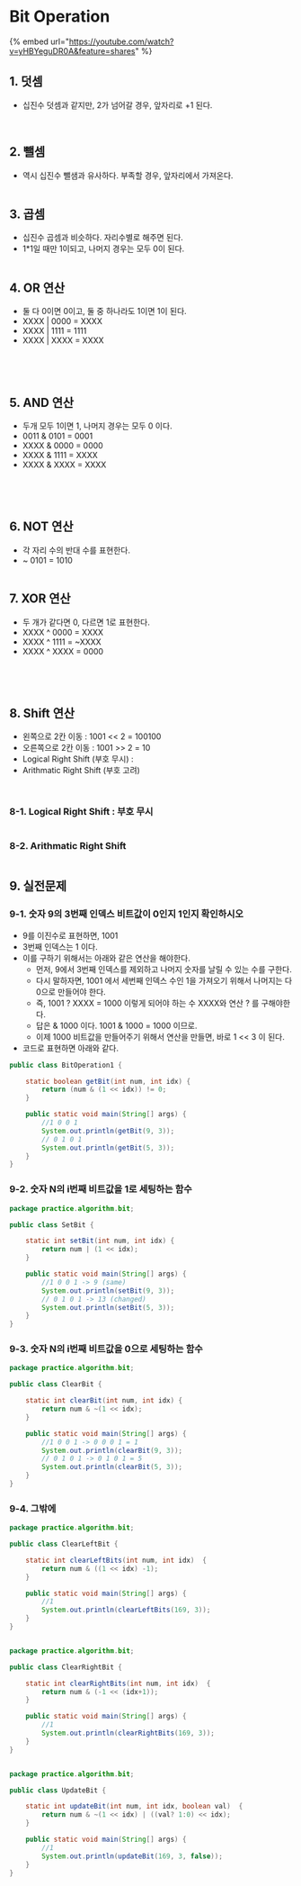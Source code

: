 # Bit Operation

{% embed url="https://youtube.com/watch?v=yHBYeguDR0A&feature=shares" %}

## 1. 덧셈&#x20;

* 십진수 덧셈과 같지만, 2가 넘어갈 경우, 앞자리로 +1 된다.&#x20;

<figure><img src="../../../.gitbook/assets/image (3) (5).png" alt=""><figcaption></figcaption></figure>



<figure><img src="../../../.gitbook/assets/image (16) (2).png" alt=""><figcaption></figcaption></figure>

## 2. 뺄셈&#x20;

* 역시 십진수 뺄샘과 유사하다. 부족할 경우, 앞자리에서 가져온다.&#x20;

<figure><img src="../../../.gitbook/assets/image (14) (1) (5).png" alt=""><figcaption></figcaption></figure>

## 3. 곱셈

* 십진수 곱셈과 비슷하다. 자리수별로 해주면 된다.&#x20;
* 1\*1일 때만 1이되고, 나머지 경우는 모두 0이 된다.&#x20;

<figure><img src="../../../.gitbook/assets/image (25).png" alt=""><figcaption></figcaption></figure>

## 4. OR 연산 &#x20;

* 둘 다 0이면 0이고, 둘 중 하나라도 1이면 1이 된다.&#x20;
* XXXX | 0000 = XXXX&#x20;
* XXXX | 1111 = 1111&#x20;
* XXXX | XXXX = XXXX&#x20;

<figure><img src="../../../.gitbook/assets/image (21) (1).png" alt=""><figcaption></figcaption></figure>

<figure><img src="../../../.gitbook/assets/image (29).png" alt=""><figcaption></figcaption></figure>

<figure><img src="../../../.gitbook/assets/image (15) (1).png" alt=""><figcaption></figcaption></figure>

<figure><img src="../../../.gitbook/assets/image (17) (1).png" alt=""><figcaption></figcaption></figure>

## 5. AND 연산&#x20;

* 두개 모두 1이면 1, 나머지 경우는 모두 0 이다.&#x20;
* 0011 & 0101 = 0001&#x20;
* XXXX & 0000 = 0000&#x20;
* XXXX & 1111 = XXXX&#x20;
* XXXX & XXXX = XXXX&#x20;

<figure><img src="../../../.gitbook/assets/image (28) (1).png" alt=""><figcaption></figcaption></figure>

<figure><img src="../../../.gitbook/assets/image (19) (1).png" alt=""><figcaption></figcaption></figure>

<figure><img src="../../../.gitbook/assets/image (27).png" alt=""><figcaption></figcaption></figure>

<figure><img src="../../../.gitbook/assets/image (26).png" alt=""><figcaption></figcaption></figure>

## 6. NOT 연산&#x20;

* 각 자리 수의 반대 수를 표현한다.&#x20;
* \~ 0101 = 1010&#x20;

<figure><img src="../../../.gitbook/assets/image (8) (1).png" alt=""><figcaption></figcaption></figure>

## 7. XOR 연산&#x20;

* 두 개가 같다면 0, 다르면 1로 표현한다.&#x20;
* XXXX ^ 0000 = XXXX&#x20;
* XXXX ^ 1111 = \~XXXX&#x20;
* XXXX ^ XXXX = 0000&#x20;

<figure><img src="../../../.gitbook/assets/image (24) (1).png" alt=""><figcaption></figcaption></figure>

<figure><img src="../../../.gitbook/assets/image (4) (4).png" alt=""><figcaption></figcaption></figure>

<figure><img src="../../../.gitbook/assets/image (7) (2).png" alt=""><figcaption></figcaption></figure>

<figure><img src="../../../.gitbook/assets/image (20).png" alt=""><figcaption></figcaption></figure>

## 8. Shift 연산&#x20;

* 왼쪽으로 2칸 이동 : 1001 << 2 = 100100&#x20;
* 오른쪽으로 2칸 이동 : 1001 >> 2 = 10&#x20;
* Logical Right Shift (부호 무시) :&#x20;
* Arithmatic Right Shift (부호 고려) &#x20;

<figure><img src="../../../.gitbook/assets/image (6) (5).png" alt=""><figcaption></figcaption></figure>

<figure><img src="../../../.gitbook/assets/image (13) (4).png" alt=""><figcaption></figcaption></figure>

### 8-1. Logical Right Shift : 부호 무시&#x20;

<figure><img src="../../../.gitbook/assets/image (22) (1).png" alt=""><figcaption></figcaption></figure>

### 8-2. Arithmatic Right Shift&#x20;

<figure><img src="../../../.gitbook/assets/image (1) (2) (6).png" alt=""><figcaption></figcaption></figure>

## 9. 실전문제&#x20;

### 9-1. 숫자 9의 3번째 인덱스 비트값이 0인지 1인지 확인하시오&#x20;

* 9를 이진수로 표현하면, 1001&#x20;
* 3번째 인덱스는 1 이다.&#x20;
* 이를 구하기 위해서는 아래와 같은 연산을 해야한다.&#x20;
  * 먼저, 9에서 3번째 인덱스를 제외하고 나머지 숫자를 날릴 수 있는 수를 구한다.&#x20;
  * 다시 말하자면, 1001 에서 세번째 인덱스 수인 1을 가져오기 위해서 나머지는 다 0으로 만들어야 한다.&#x20;
  * 즉, 1001 ? XXXX = 1000 이렇게 되어야 하는 수 XXXX와 연산 ? 를 구해야한다.&#x20;
  * 답은 & 1000 이다. 1001 & 1000 = 1000 이므로.&#x20;
  * 이제 1000 비트값을 만들어주기 위해서 연산을 만들면, 바로 1 << 3 이 된다.&#x20;
* 코드로 표현하면 아래와 같다.&#x20;

```java
public class BitOperation1 {

    static boolean getBit(int num, int idx) {
        return (num & (1 << idx)) != 0;
    }

    public static void main(String[] args) {
        //1 0 0 1
        System.out.println(getBit(9, 3));
        // 0 1 0 1
        System.out.println(getBit(5, 3));
    }
}
```



### 9-2. 숫자 N의 i번째 비트값을 1로 세팅하는 함수&#x20;

```java
package practice.algorithm.bit;

public class SetBit {

    static int setBit(int num, int idx) {
        return num | (1 << idx);
    }

    public static void main(String[] args) {
        //1 0 0 1 -> 9 (same)
        System.out.println(setBit(9, 3));
        // 0 1 0 1 -> 13 (changed)
        System.out.println(setBit(5, 3));
    }
}
```

### 9-3. 숫자 N의 i번째 비트값을 0으로 세팅하는 함수 &#x20;

```java
package practice.algorithm.bit;

public class ClearBit {

    static int clearBit(int num, int idx) {
        return num & ~(1 << idx);
    }

    public static void main(String[] args) {
        //1 0 0 1 -> 0 0 0 1 = 1
        System.out.println(clearBit(9, 3));
        // 0 1 0 1 -> 0 1 0 1 = 5
        System.out.println(clearBit(5, 3));
    }
}
```

### 9-4. 그밖에

```java
package practice.algorithm.bit;

public class ClearLeftBit {

    static int clearLeftBits(int num, int idx)  {
        return num & ((1 << idx) -1);
    }

    public static void main(String[] args) {
        //1
        System.out.println(clearLeftBits(169, 3));
    }
}


package practice.algorithm.bit;

public class ClearRightBit {

    static int clearRightBits(int num, int idx)  {
        return num & (-1 << (idx+1));
    }

    public static void main(String[] args) {
        //1
        System.out.println(clearRightBits(169, 3));
    }
}


package practice.algorithm.bit;

public class UpdateBit {

    static int updateBit(int num, int idx, boolean val)  {
        return num & ~(1 << idx) | ((val? 1:0) << idx);
    }

    public static void main(String[] args) {
        //1
        System.out.println(updateBit(169, 3, false));
    }
}

```

